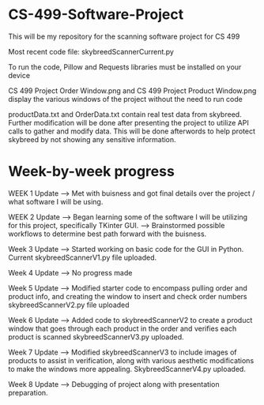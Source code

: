 # CS-499-Software-Project
This will be my repository for the scanning software project for CS 499

Most recent code file: skybreedScannerCurrent.py

To run the code, Pillow and Requests libraries must be installed on your device

CS 499 Project Order Window.png and CS 499 Project Product Window.png display the various windows of the project without the need to run code

productData.txt and OrderData.txt contain real test data from skybreed. Further modification will be done after presenting the project to utilize API calls to gather and modify data. This will be done afterwords to help protect skybreed by not showing any sensitive information.

# Week-by-week progress
WEEK 1 Update --> Met with buisness and got final details over the project / what software I will be using. 

WEEK 2 Update --> Began learning some of the software I will be utilizing for this project, specifically TKinter GUI.
              --> Brainstormed possible workflows to determine best path forward with the buisness.

Week 3 Update --> Started working on basic code for the GUI in Python. Current skybreedScannerV1.py file uploaded.

Week 4 Update --> No progress made

Week 5 Update --> Modified starter code to encompass pulling order and product info, and creating the window to insert and check order numbers skybreedScannerV2.py file uploaded

Week 6 Update --> Added code to skybreedScannerV2 to create a product window that goes through each product in the order and verifies each product is scanned skybreedScannerV3.py uploaded.

Week 7 Update --> Modified skybreedScannerV3 to include images of products to assist in verification, along with various aesthetic modifications to make the windows more appealing. SkybreedScannerV4.py uploaded.

Week 8 Update --> Debugging of project along with presentation preparation.
